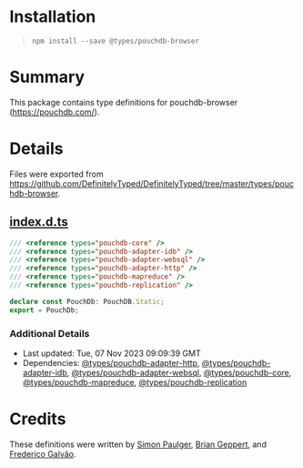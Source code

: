 # Installation
> `npm install --save @types/pouchdb-browser`

# Summary
This package contains type definitions for pouchdb-browser (https://pouchdb.com/).

# Details
Files were exported from https://github.com/DefinitelyTyped/DefinitelyTyped/tree/master/types/pouchdb-browser.
## [index.d.ts](https://github.com/DefinitelyTyped/DefinitelyTyped/tree/master/types/pouchdb-browser/index.d.ts)
````ts
/// <reference types="pouchdb-core" />
/// <reference types="pouchdb-adapter-idb" />
/// <reference types="pouchdb-adapter-websql" />
/// <reference types="pouchdb-adapter-http" />
/// <reference types="pouchdb-mapreduce" />
/// <reference types="pouchdb-replication" />

declare const PouchDb: PouchDB.Static;
export = PouchDb;

````

### Additional Details
 * Last updated: Tue, 07 Nov 2023 09:09:39 GMT
 * Dependencies: [@types/pouchdb-adapter-http](https://npmjs.com/package/@types/pouchdb-adapter-http), [@types/pouchdb-adapter-idb](https://npmjs.com/package/@types/pouchdb-adapter-idb), [@types/pouchdb-adapter-websql](https://npmjs.com/package/@types/pouchdb-adapter-websql), [@types/pouchdb-core](https://npmjs.com/package/@types/pouchdb-core), [@types/pouchdb-mapreduce](https://npmjs.com/package/@types/pouchdb-mapreduce), [@types/pouchdb-replication](https://npmjs.com/package/@types/pouchdb-replication)

# Credits
These definitions were written by [Simon Paulger](https://github.com/spaulg), [Brian Geppert](https://github.com/geppy), and [Frederico Galvão](https://github.com/fredgalvao).
